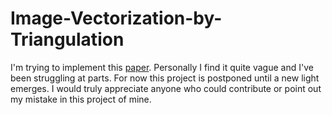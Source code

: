 # Image-Vectorization-by-Triangulation

I'm trying to implement this [paper](https://downloads.hindawi.com/journals/scn/2020/8871588.pdf). Personally I find it quite vague and I've been struggling at parts. For now this project is postponed until a new light emerges. I would truly appreciate anyone who could contribute or point out my mistake in this project of mine.
